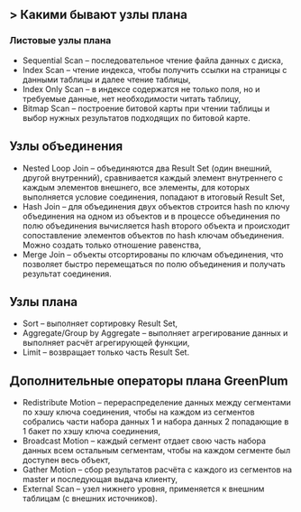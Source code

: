 ## > Какими бывают узлы плана


### Листовые узлы плана
- Sequential Scan – последовательное чтение файла данных с диска,
- Index Scan – чтение индекса, чтобы получить ссылки на страницы с данными таблицы и далее чтение таблицы,
- Index Only Scan – в индексе содержатся не только поля, но и требуемые данные, нет необходимости читать таблицу,
- Bitmap Scan – построение битовой карты при чтении таблицы и выбор нужных результатов подходящих по битовой карте.
## Узлы объединения
- Nested Loop Join – объединяются два Result Set (один внешний, другой внутренний), сравнивается каждый элемент внутреннего с каждым элементов внешнего, все элементы, для которых выполняется условие соединения, попадают в итоговый Result Set,
- Hash Join – для объединения двух объектов строится hash по ключу объединения на одном из объектов и в процессе объединения по полю объединения вычисляется hash второго объекта и происходит сопоставление элементов объектов по hash ключам объединения. Можно создать только отношение равенства,
- Merge Join – объекты отсортированы по ключам объединения, что позволяет быстро перемещаться по полю объединения и получать результат соединения.
## Узлы плана
- Sort – выполняет сортировку Result Set,
- Aggregate/Group by Aggregate – выполняет агрегирование данных и выполняет расчёт агрегирующей функции,
- Limit – возвращает только часть Result Set.
## Дополнительные операторы плана GreenPlum
- Redistribute Motion – перераспределение данных между сегментами по хэшу ключа соединения, чтобы на каждом из сегментов собрались части набора данных 1 и набора данных 2 попадающие в 1 бакет по хэшу ключа соединения,
- Broadcast Motion – каждый сегмент отдает свою часть набора данных всем остальным сегментам, чтобы на каждом сегменте был доступен весь объект, 
- Gather Motion – сбор результатов расчёта с каждого из сегментов на master и последующая выдача клиенту,
- External Scan – узел нижнего уровня, применяется к внешним таблицам (с внешних источников).
